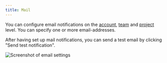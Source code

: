 ```yaml
---
title: Mail
---
```


You can configure email notifications on the [account](/docs/configuring-notifications#on-the-account-level), [team](/docs/configuring-notifications#on-the-team-level) and [project](/docs/configuring-notifications#on-the-project-level) level. You can specify one or more email-addresses.

After having set up mail notifications, you can send a test email by clicking "Send test notification".

![Screenshot of email settings](/images/docs/email-settings.png)

